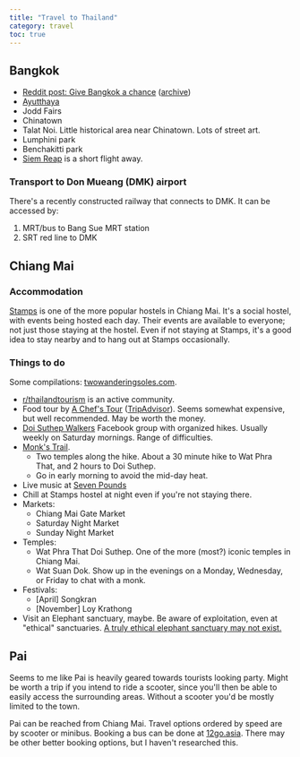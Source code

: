 ```yaml
---
title: "Travel to Thailand"
category: travel
toc: true
---
```


## Bangkok

- [Reddit post: Give Bangkok a chance](https://old.reddit.com/r/solotravel/comments/daukjs/my_give_bangkok_a_damn_chance_guide/) ([archive](https://github.com/benjaminheng/link-archive/blob/master/manual-archive/reddit-give-bangkok-a-chance.md))
- [Ayutthaya](https://preparetravelplans.com/ayutthaya-day-trip-from-bangkok/)
- Jodd Fairs
- Chinatown
- Talat Noi. Little historical area near Chinatown. Lots of street art.
- Lumphini park
- Benchakitti park
- [Siem Reap](/travel-to-cambodia#siem-reap) is a short flight away.

### Transport to Don Mueang (DMK) airport

There's a recently constructed railway that connects to DMK. It can be accessed by:

1. MRT/bus to Bang Sue MRT station
2. SRT red line to DMK

## Chiang Mai

### Accommodation

[Stamps](https://www.booking.com/hotel/th/stamps-backpackers.en-gb.html) is one
of the more popular hostels in Chiang Mai. It's a social hostel, with events
being hosted each day. Their events are available to everyone; not just those
staying at the hostel. Even if not staying at Stamps, it's a good idea to stay
nearby and to hang out at Stamps occasionally.

### Things to do

Some compilations: [twowanderingsoles.com](https://www.twowanderingsoles.com/blog/unique-experiences-in-chiang-mai-thailand#Adventurous-Things-to-do-in-Chiang-Mai).

- [r/thailandtourism](https://www.reddit.com/r/ThailandTourism/) is an active community.
- Food tour by [A Chef's Tour](https://achefstour.com/tour/chiang-mai-food-tour) ([TripAdvisor](https://www.tripadvisor.com.sg/Attraction_Review-g293917-d12845334-Reviews-A_Chef_s_Tour_Chiang_Mai-Chiang_Mai.html)). Seems somewhat expensive, but well recommended. May be worth the money.
- [Doi Suthep Walkers](https://www.facebook.com/groups/DoiSuthepWalkers/)
  Facebook group with organized hikes. Usually weekly on Saturday mornings.
  Range of difficulties.
- [Monk's Trail](https://www.tielandtothailand.com/hiking-monk-trail-doi-suthep-chiang-mai/).
    - Two temples along the hike. About a 30 minute hike to Wat Phra That, and
      2 hours to Doi Suthep.
    - Go in early morning to avoid the mid-day heat.
- Live music at [Seven Pounds](https://goo.gl/maps/JGZ97jTCsCxx5ryYA)
- Chill at Stamps hostel at night even if you're not staying there.
- Markets:
    - Chiang Mai Gate Market
    - Saturday Night Market
    - Sunday Night Market
- Temples:
    - Wat Phra That Doi Suthep. One of the more (most?) iconic temples in
      Chiang Mai.
    - Wat Suan Dok. Show up in the evenings on a Monday, Wednesday, or Friday to
      chat with a monk.
- Festivals:
    - [April] Songkran
    - [November] Loy Krathong
- Visit an Elephant sanctuary, maybe. Be aware of exploitation, even at
  "ethical" sanctuaries. [A truly ethical elephant sanctuary may not
  exist.](https://medium.com/@aydinadnan/what-they-dont-tell-you-about-elephant-sanctuaries-in-thailand-af3e4c9cb886)

## Pai

Seems to me like Pai is heavily geared towards tourists looking party. Might be
worth a trip if you intend to ride a scooter, since you'll then be able to
easily access the surrounding areas. Without a scooter you'd be mostly limited
to the town.

Pai can be reached from Chiang Mai. Travel options ordered by speed are by
scooter or minibus. Booking a bus can be done at
[12go.asia](https://12go.asia). There may be other better booking options, but
I haven't researched this.
